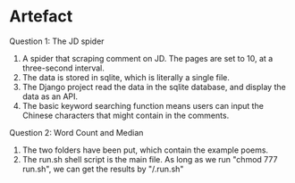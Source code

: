 # Artefact
Question 1: The JD spider
1. A spider that scraping comment on JD. The pages are set to 10, at a three-second interval.
2. The data is stored in sqlite, which is literally a single file.
3. The Django project read the data in the sqlite database, and display the data as an API.
4. The basic keyword searching function means users can input the Chinese characters that might contain in the comments.

Question 2: Word Count and Median
1. The two folders have been put, which contain the example poems.
2. The run.sh shell script is the main file. As long as we run "chmod 777 run.sh", we can get the results by "/.run.sh"
